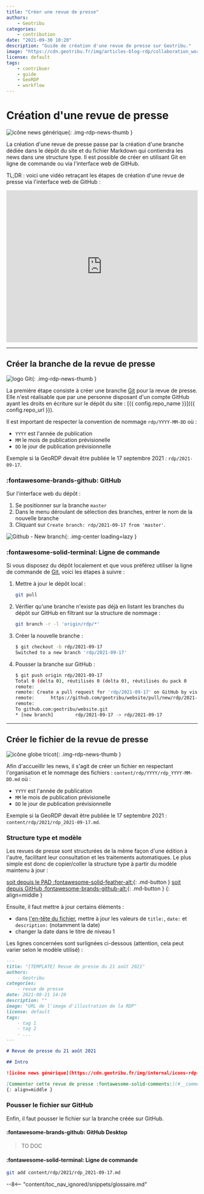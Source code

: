 ```yaml
---
title: "Créer une revue de presse"
authors:
    - Geotribu
categories:
    - contribution
date: "2021-09-30 10:20"
description: "Guide de création d'une revue de presse sur Geotribu."
image: "https://cdn.geotribu.fr/img/articles-blog-rdp/collaboration_world.png"
license: default
tags:
    - contribuer
    - guide
    - GeoRDP
    - workflow
---
```


# Création d'une revue de presse

![icône news générique](https://cdn.geotribu.fr/img/internal/icons-rdp-news/news.png "icône news générique"){: .img-rdp-news-thumb }

La création d'une revue de presse passe par la création d'une branche dédiée dans le dépôt du site et du fichier Markdown qui contiendra les news dans une structure type. Il est possible de créer en utilisant Git en ligne de commande ou via l'interface web de GitHub.

TL;DR : voici une vidéo retraçant les étapes de création d'une revue de presse via l'interface web de GitHub :

<iframe width="100%" height="400" src="https://www.youtube.com/embed/dVpOdGYAtIk" title="YouTube video player" frameborder="0" allow="accelerometer; autoplay; clipboard-write; encrypted-media; gyroscope; picture-in-picture" allowfullscreen></iframe>

----

## Créer la branche de la revue de presse

![logo Git](https://cdn.geotribu.fr/img/logos-icones/divers/git.png "logo Git"){: .img-rdp-news-thumb }

La première étape consiste à créer une branche [Git] pour la revue de presse. Elle n'est réalisable que par une personne disposant d'un compte GitHub ayant les droits en écriture sur le dépôt du site : [{{ config.repo_name }}]({{ config.repo_url }}).

Il est important de respecter la convention de nommage `rdp/YYYY-MM-DD` où :

- `YYYY` est l'année de publication
- `MM` le mois de publication prévisionelle
- `DD` le jour de publication prévisionnelle

Exemple si la GeoRDP devait être publiée le 17 septembre 2021 : `rdp/2021-09-17`.

### :fontawesome-brands-github:  GitHub

Sur l'interface web du dépôt :

1. Se positionner sur la branche `master`
2. Dans le menu déroulant de sélection des branches, entrer le nom de la nouvelle branche
3. Cliquant sur `Create branch: rdp/2021-09-17 from 'master'`.

![Github - New branch](https://cdn.geotribu.fr/img/internal/contribution/github_branch_rdp_new.png "GitHub - Création d'une branche"){: .img-center loading=lazy }

### :fontawesome-solid-terminal: Ligne de commande

Si vous disposez du dépôt localement et que vous préférez utiliser la ligne de commande de [Git], voici les étapes à suivre :

1. Mettre à jour le dépôt local :

    ```bash
    git pull
    ```

2. Vérifier qu'une branche n'existe pas déjà en listant les branches du dépôt sur GitHub en filtrant sur la structure de nommage :

    ```bash
    git branch -r -l 'origin/rdp/*'
    ```

3. Créer la nouvelle branche :

    ```bash
    $ git checkout -b rdp/2021-09-17
    Switched to a new branch 'rdp/2021-09-17'
    ```

4. Pousser la branche sur GitHub :

    ```bash
    $ git push origin rdp/2021-09-17
    Total 0 (delta 0), réutilisés 0 (delta 0), réutilisés du pack 0
    remote:
    remote: Create a pull request for 'rdp/2021-09-17' on GitHub by visiting:
    remote:      https://github.com/geotribu/website/pull/new/rdp/2021-09-17
    remote:
    To github.com:geotribu/website.git
    * [new branch]        rdp/2021-09-17 -> rdp/2021-09-17
    ```

----

## Créer le fichier de la revue de presse

![icône globe tricot](https://cdn.geotribu.fr/img/internal/icons-rdp-news/matiere.png "icône globe tricot"){: .img-rdp-news-thumb }

Afin d'accueillir les news, il s'agit de créer un fichier en respectant l'organisation et le nommage des fichiers : `content/rdp/YYYY/rdp_YYYY-MM-DD.md` où :

- `YYYY` est l'année de publication
- `MM` le mois de publication prévisionelle
- `DD` le jour de publication prévisionnelle

Exemple si la GeoRDP devait être publiée le 17 septembre 2021 : `content/rdp/2021/rdp_2021-09-17.md`.

### Structure type et modèle

Les revues de presse sont structurées de la même façon d'une édition à l'autre, facilitant leur consultation et les traitements automatiques. Le plus simple est donc de copier/coller la structure type à partir du modèle maintenu à jour :

[soit depuis le PAD :fontawesome-solid-feather-alt:](https://geotripad.herokuapp.com/DCBQirjYSp6sqxPd5JYqLg?both){: .md-button }
[soit depuis GitHub :fontawesome-brands-github-alt:](https://raw.githubusercontent.com/geotribu/website/master/content/rdp/templates/template_rdp.md){: .md-button }
{: align=middle }

Ensuite, il faut mettre à jour certains éléments :

- dans [l'en-tête du fichier](/contribuer/guides/metadata_yaml_frontmatter/), mettre à jour les valeurs de `title:`, `date:` et `description:` (notamment la date)
- changer la date dans le titre de niveau 1

Les lignes concernées sont surlignées ci-dessous (attention, cela peut varier selon le modèle utilisé) :

```markdown hl_lines="2 7 17"
---
title: "[TEMPLATE] Revue de presse du 21 août 2021"
authors:
    - Geotribu
categories:
    - revue de presse
date: 2021-08-21 14:20
description: ""
image: "URL de l'image d'illustration de la RDP"
license: default
tags:
    - tag 1
    - tag 2
    - ...
---

# Revue de presse du 21 août 2021

## Intro

![icône news générique](https://cdn.geotribu.fr/img/internal/icons-rdp-news/news.png "icône news générique"){: .img-rdp-news-thumb }

[Commenter cette revue de presse :fontawesome-solid-comments:](#__comments){: .md-button }
{: align=middle }
```

### Pousser le fichier sur GitHub

Enfin, il faut pousser le fichier sur la branche créée sur GitHub.

#### :fontawesome-brands-github: GitHub Desktop

> TO DOC

#### :fontawesome-solid-terminal: Ligne de commande

```bash
git add content/rdp/2021/rdp_2021-09-17.md
```

<!-- Footnotes -->
[^pr]: étape où un contributeur propose d'intégrer ses modifications dans le socle principal du projet. Voir [la documentation de GitHub](https://docs.github.com/fr/github/collaborating-with-issues-and-pull-requests/proposing-changes-to-your-work-with-pull-requests/creating-a-pull-request).

<!-- Hyperlinks reference -->
[Git]: https://fr.wikipedia.org/wiki/Git

<!-- Intègre le glossaire centralisé -->
--8<-- "content/toc_nav_ignored/snippets/glossaire.md"

